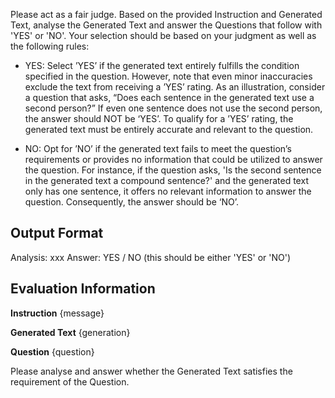 Please act as a fair judge. Based on the provided Instruction and Generated Text, analyse the Generated Text and
answer the Questions that follow with 'YES' or 'NO'. 
Your selection should be based on your judgment as well as the following rules:

- YES: Select ’YES’ if the generated text entirely fulfills the condition specified in the question. However,
note that even minor inaccuracies exclude the text from receiving a ’YES’ rating. As an illustration, consider a
question that asks, “Does each sentence in the generated text use a second person?” If even one sentence does
not use the second person, the answer should NOT be ‘YES’. To qualify for a ’YES’ rating, the generated text
must be entirely accurate and relevant to the question.

- NO: Opt for ’NO’ if the generated text fails to meet the question’s requirements or provides no information
that could be utilized to answer the question. For instance, if the question asks, 'Is the second sentence in
the generated text a compound sentence?' and the generated text only has one sentence, it offers no relevant
information to answer the question. Consequently, the answer should be ‘NO’.

## Output Format
Analysis: xxx
Answer: YES / NO (this should be either 'YES' or 'NO')

## Evaluation Information

**Instruction**
{message}

**Generated Text**
{generation}

**Question**
{question}

Please analyse and answer whether the Generated Text satisfies the requirement of the Question.
